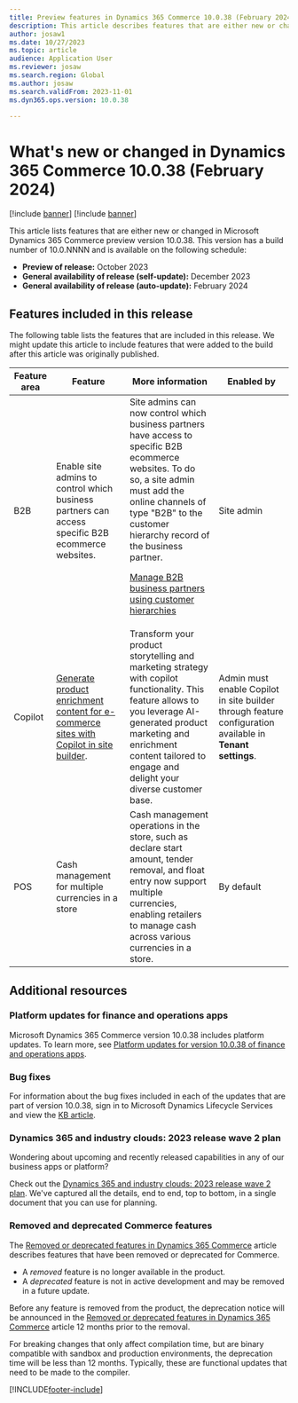 ```yaml
---
title: Preview features in Dynamics 365 Commerce 10.0.38 (February 2024)
description: This article describes features that are either new or changed in Microsoft Dynamics 365 Commerce 10.0.38. 
author: josaw1
ms.date: 10/27/2023
ms.topic: article
audience: Application User
ms.reviewer: josaw
ms.search.region: Global
ms.author: josaw
ms.search.validFrom: 2023-11-01
ms.dyn365.ops.version: 10.0.38

---
```


# What's new or changed in Dynamics 365 Commerce 10.0.38 (February 2024)

[!include [banner](../includes/banner.md)]
[!include [banner](../includes/preview-banner.md)]


This article lists features that are either new or changed in Microsoft Dynamics 365 Commerce preview version 10.0.38. This version has a build number of 10.0.NNNN and is available on the following schedule:

- **Preview of release:** October 2023
- **General availability of release (self-update):** December 2023
- **General availability of release (auto-update):** February 2024

## Features included in this release

The following table lists the features that are included in this release. We might update this article to include features that were added to the build after this article was originally published.

| Feature area | Feature | More information | Enabled by |
|---|---|---|---|
|B2B   | Enable site admins to control which business partners can access specific B2B ecommerce websites. | Site admins can now control which business partners have access to specific B2B ecommerce websites. To do so, a site admin must add the online channels of type "B2B" to the customer hierarchy record of the business partner.<p><p>[Manage B2B business partners using customer hierarchies](../b2b/partners-customer-hierarchies.md)| Site admin |
| Copilot | [Generate product enrichment content for e-commerce sites with Copilot in site builder](/dynamics365/release-plan/2023wave2/commerce/dynamics365-commerce/generate-engaging-product-content-e-commerce-websites-using-copilot-dynamics-365-commerce).| Transform your product storytelling and marketing strategy with copilot functionality. This feature allows to you leverage AI-generated product marketing and enrichment content tailored to engage and delight your diverse customer base. | Admin must enable Copilot in site builder through feature configuration available in **Tenant settings**. |
| POS | Cash management for multiple currencies in a store | Cash management operations in the store, such as declare start amount, tender removal, and float entry now support multiple currencies, enabling retailers to manage cash across various currencies in a store. | By default |

## Additional resources

### Platform updates for finance and operations apps

Microsoft Dynamics 365 Commerce version 10.0.38 includes platform updates. To learn more, see [Platform updates for version 10.0.38 of finance and operations apps](../../fin-ops-core/dev-itpro/get-started/whats-new-platform-updates-10-0-38.md). 
  

### Bug fixes

For information about the bug fixes included in each of the updates that are part of version 10.0.38, sign in to Microsoft Dynamics Lifecycle Services and view the [KB article](UPDATE).

### Dynamics 365 and industry clouds: 2023 release wave 2 plan

Wondering about upcoming and recently released capabilities in any of our business apps or platform?

Check out the [Dynamics 365 and industry clouds: 2023 release wave 2 plan](/dynamics365/release-plan/2023wave2/). We've captured all the details, end to end, top to bottom, in a single document that you can use for planning.

### Removed and deprecated Commerce features

The [Removed or deprecated features in Dynamics 365 Commerce](removed-deprecated-features-commerce.md) article describes features that have been removed or deprecated for Commerce.

- A *removed* feature is no longer available in the product.
- A *deprecated* feature is not in active development and may be removed in a future update.

Before any feature is removed from the product, the deprecation notice will be announced in the [Removed or deprecated features in Dynamics 365 Commerce](removed-deprecated-features-commerce.md) article 12 months prior to the removal.


For breaking changes that only affect compilation time, but are binary compatible with sandbox and production environments, the deprecation time will be less than 12 months. Typically, these are functional updates that need to be made to the compiler.

[!INCLUDE[footer-include](../../includes/footer-banner.md)]
